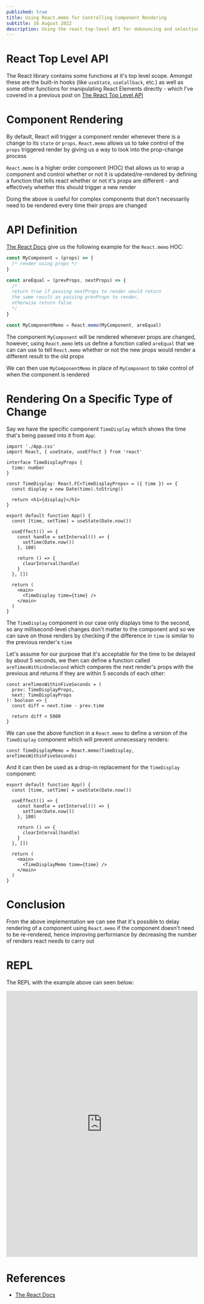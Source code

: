 ```yaml
---
published: true
title: Using React.memo for Controlling Component Rendering
subtitle: 16 August 2022
description: Using the react top-level API for debouncing and selectively rendering a component for better performance
---
```


# React Top Level API

The React library contains some functions at it's top level scope. Amongst these are the built-in hooks (like `useState`, `useCallback`, etc.) as well as some other functions for manipulating React Elements directly - which I've covered in a previous post on [The React Top Level API](../01-03/react-top-level-api.md)

# Component Rendering

By default, React will trigger a component render whenever there is a change to its `state` or `props`. `React.memo` allows us to take control of the `props` triggered render by giving us a way to look into the prop-change process

`React.memo` is a higher order component (HOC) that allows us to wrap a component and control whether or not it is updated/re-rendered by defining a function that tells react whether or not it's props are different - and effectively whether this should trigger a new render

Doing the above is useful for complex components that don't necessarily need to be rendered every time their props are changed

# API Definition

[The React Docs](https://reactjs.org/docs/react-api.html#reactmemo) give us the following example for the `React.memo` HOC:

```jsx
const MyComponent = (props) => {
  /* render using props */
}

const areEqual = (prevProps, nextProps) => {
  /*
  return true if passing nextProps to render would return
  the same result as passing prevProps to render,
  otherwise return false
  */
}

const MyComponentMemo = React.memo(MyComponent, areEqual)
```

The component `MyComponent` will be rendered whenever props are changed, however, using `React.memo` lets us define a function called `areEqual` that we can can use to tell `React.memo` whether or not the new props would render a different result to the old props

We can then use `MyComponentMemo` in place of `MyComponent` to take control of when the component is rendered

# Rendering On a Specific Type of Change

Say we have the specific component `TimeDisplay` which shows the time that's being passed into it from `App`:

```tsx
import './App.css'
import React, { useState, useEffect } from 'react'

interface TimeDisplayProps {
  time: number
}

const TimeDisplay: React.FC<TimeDisplayProps> = ({ time }) => {
  const display = new Date(time).toString()

  return <h1>{display}</h1>
}

export default function App() {
  const [time, setTime] = useState(Date.now())

  useEffect(() => {
    const handle = setInterval(() => {
      setTime(Date.now())
    }, 100)

    return () => {
      clearInterval(handle)
    }
  }, [])

  return (
    <main>
      <TimeDisplay time={time} />
    </main>
  )
}
```

The `TimeDisplay` component in our case only displays time to the second, so any millisecond-level changes don't matter to the component and so we can save on those renders by checking if the difference in `time` is similar to the previous render's `time`

Let's assume for our purpose that it's acceptable for the time to be delayed by about 5 seconds, we then can define a function called `areTimesWithinOneSecond` which compares the next render's props with the previous and returns if they are within 5 seconds of each other:

```tsx
const areTimesWithinFiveSeconds = (
  prev: TimeDisplayProps,
  next: TimeDisplayProps
): boolean => {
  const diff = next.time - prev.time

  return diff < 5000
}
```

We can use the above function in a `React.memo` to define a version of the `TimeDisplay` component which will prevent unnecessary renders:

```tsx
const TimeDisplayMemo = React.memo(TimeDisplay, areTimesWithinFiveSeconds)
```

And it can then be used as a drop-in replacement for the `TimeDisplay` component:

```tsx
export default function App() {
  const [time, setTime] = useState(Date.now())

  useEffect(() => {
    const handle = setInterval(() => {
      setTime(Date.now())
    }, 100)

    return () => {
      clearInterval(handle)
    }
  }, [])

  return (
    <main>
      <TimeDisplayMemo time={time} />
    </main>
  )
}
```

# Conclusion

From the above implementation we can see that it's possible to delay rendering of a component using `React.memo` if the component doesn't need to be re-rendered, hence improving performance by decreasing the number of renders react needs to carry out

# REPL

The REPL with the example above can seen below:

<iframe height="700px" width="100%" src="https://replit.com/@nabeelvalley/react-memo-demo?lite=true" scrolling="no" frameborder="no" allowtransparency="true" allowfullscreen="true" sandbox="allow-forms allow-pointer-lock allow-popups allow-same-origin allow-scripts allow-modals"></iframe>

# References

- [The React Docs](https://reactjs.org/docs/react-api.html#reactmemo)
